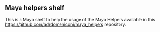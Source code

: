 ## Maya helpers shelf

This is a Maya shelf to help the usage of the Maya Helpers available in this https://github.com/adrdomeniconi/maya_helpers repository.
